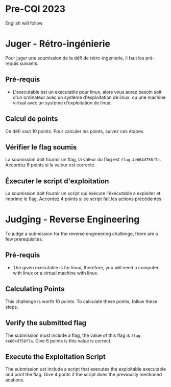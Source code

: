 # Pre-CQI 2023
English will follow

# Juger - Rétro-ingénierie

Pour juger une soumission de la défi de rétro-ingénierie, il faut les pré-requis suivants.

## Pré-requis

* L'executable est un executable pour linux, alors vous aurez besoin soit d'un ordinateur avec un système d'exploitation de linux, ou une machine virtual avec un système d'exploitation de linux.

## Calcul de points

Ce défi vaut 10 points. Pour calculer les points, suivez ces étapes.

## Vérifier le flag soumis

La soumission doit fournir un flag, la valeur du flag est `flag-4e664d756f7a`. Accordez 6 points si la valeur est correcte.

## Éxecuter le script d'exploitation
La soumission doit fournir un script qui éxécute l'éxécutable a exploiter et imprime le flag. Accordez 4 points si ce script fait les actions précédentes.


# Judging - Reverse Engineering

To judge a submission for the reverse engineering challenge, there are a few prerequisites.


## Pré-requis

* The given executable is for linux, therefore, you will need a computer with linux or a virtual machine with linux.

## Calculating Points

This challenge is worth 10 points. To calculate these points, follow these steps.

## Verify the submitted flag

The submission must include a flag, the value of this flag is `flag-4e664d756f7a`. Give 6 points is this value is correct.

## Execute the Exploitation Script
The submission ust include a script that executes the exploitable executable and print the flag. Give 4 ponts if the script does the previously mentioned acations.
